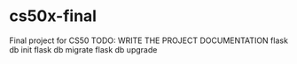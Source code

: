# cs50x-final
Final project for CS50
TODO: WRITE THE PROJECT DOCUMENTATION
flask db init
flask db migrate
flask db upgrade